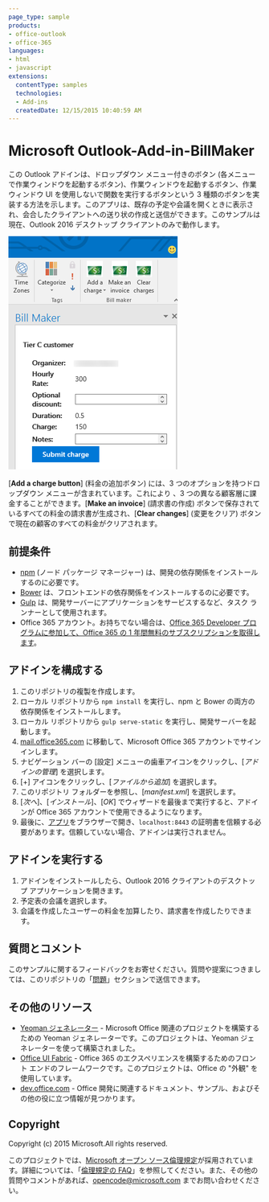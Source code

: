 ```yaml
---
page_type: sample
products:
- office-outlook
- office-365
languages:
- html
- javascript
extensions:
  contentType: samples
  technologies:
  - Add-ins
  createdDate: 12/15/2015 10:40:59 AM
---
```

# Microsoft Outlook-Add-in-BillMaker
この Outlook アドインは、ドロップダウン メニュー付きのボタン (各メニューで作業ウィンドウを起動するボタン)、作業ウィンドウを起動するボタン、作業ウィンドウ UI を使用しないで関数を実行するボタンという 3 種類のボタンを実装する方法を示します。このアプリは、既存の予定や会議を開くときに表示され、会合したクライアントへの送り状の作成と送信ができます。このサンプルは現在、Outlook 2016 デスクトップ クライアントのみで動作します。

![BillMaker のスクリーンショット](images/BillMaker.png)

\[**Add a charge button**] (料金の追加ボタン) には、3 つのオプションを持つドロップダウン メニューが含まれています。これにより 、3 つの異なる顧客層に課金することができます。\[**Make an invoice**] (請求書の作成) ボタンで保存されているすべての料金の請求書が生成され、\[**Clear changes**] (変更をクリア) ボタンで現在の顧客のすべての料金がクリアされます。

## 前提条件
* [npm](https://www.npmjs.com/) (ノード パッケージ マネージャー) は、開発の依存関係をインストールするのに必要です。
* [Bower](http://bower.io/) は、フロントエンドの依存関係をインストールするのに必要です。 
* [Gulp](http://gulpjs.com/) は、開発サーバーにアプリケーションをサービスするなど、タスク ランナーとして使用されます。
* Office 365 アカウント。お持ちでない場合は、[Office 365 Developer プログラムに参加して、Office 365 の 1 年間無料のサブスクリプションを取得します](https://aka.ms/devprogramsignup)。

## アドインを構成する
1. このリポジトリの複製を作成します。
2. ローカル リポジトリから `npm install` を実行し、npm と Bower の両方の依存関係をインストールします。
3. ローカル リポジトリから `gulp serve-static` を実行し、開発サーバーを起動します。
4. [mail.office365.com](http://mail.office365.com) に移動して、Microsoft Office 365 アカウントでサインインします。
5. ナビゲーション バーの \[設定] メニューの歯車アイコンをクリックし、\[*アドインの管理*] を選択します。
6. \[+] アイコンをクリックし、\[*ファイルから追加*] を選択します。
7. このリポジトリ フォルダーを参照し、\[*manifest.xml*] を選択します。
8. \[*次へ*]、\[*インストール*]、\[*OK*] でウィザードを最後まで実行すると、アドインが Office 365 アカウントで使用できるようになります。
9. 最後に、[アプリ](https://localhost:8443/appread/home/home.html)をブラウザーで開き、`localhost:8443` の証明書を信頼する必要があります。信頼していない場合、アドインは実行されません。

## アドインを実行する
1. アドインをインストールしたら、Outlook 2016 クライアントのデスクトップ アプリケーションを開きます。 
2. 予定表の会議を選択します。
3. 会議を作成したユーザーの料金を加算したり、請求書を作成したりできます。

## 質問とコメント
このサンプルに関するフィードバックをお寄せください。質問や提案につきましては、このリポジトリの「[問題](https://github.com/OfficeDev/Outlook-Add-in-RepoReport/issues)」セクションで送信できます。

## その他のリソース
* [Yeoman ジェネレーター](https://github.com/OfficeDev/generator-office) \- Microsoft Office 関連のプロジェクトを構築するための Yeoman ジェネレーターです。このプロジェクトは、Yeoman ジェネレーターを使って構築されました。
* [Office UI Fabric](https://github.com/OfficeDev/Office-UI-Fabric/) \- Office 365 のエクスペリエンスを構築するためのフロント エンドのフレームワークです。このプロジェクトは、Office の "外観" を使用しています。 
* [dev.office.com](http://dev.office.com) \- Office 開発に関連するドキュメント、サンプル、およびその他の役に立つ情報が見つかります。


## Copyright
Copyright (c) 2015 Microsoft.All rights reserved.



このプロジェクトでは、[Microsoft オープン ソース倫理規定](https://opensource.microsoft.com/codeofconduct/)が採用されています。詳細については、「[倫理規定の FAQ](https://opensource.microsoft.com/codeofconduct/faq/)」を参照してください。また、その他の質問やコメントがあれば、[opencode@microsoft.com](mailto:opencode@microsoft.com) までお問い合わせください。
